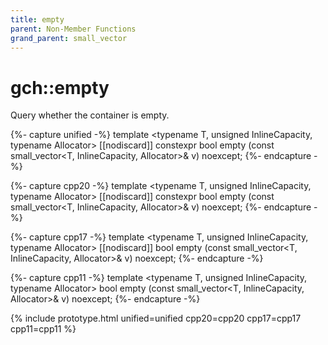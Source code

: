 ```yaml
---
title: empty
parent: Non-Member Functions
grand_parent: small_vector
---
```


# gch::empty

Query whether the container is empty.

{%- capture unified -%}
template <typename T, unsigned InlineCapacity, typename Allocator&gt;
<span class="cpp17">[[nodiscard]]</span> <span class="cpp20">constexpr</span>
bool
empty (const small_vector<T, InlineCapacity, Allocator&gt;& v) noexcept;
{%- endcapture -%}

{%- capture cpp20 -%}
template <typename T, unsigned InlineCapacity, typename Allocator>
[[nodiscard]] constexpr
bool
empty (const small_vector<T, InlineCapacity, Allocator>& v) noexcept;
{%- endcapture -%}

{%- capture cpp17 -%}
template <typename T, unsigned InlineCapacity, typename Allocator>
[[nodiscard]]
bool
empty (const small_vector<T, InlineCapacity, Allocator>& v) noexcept;
{%- endcapture -%}

{%- capture cpp11 -%}
template <typename T, unsigned InlineCapacity, typename Allocator>
bool
empty (const small_vector<T, InlineCapacity, Allocator>& v) noexcept;
{%- endcapture -%}

{% include prototype.html unified=unified cpp20=cpp20 cpp17=cpp17 cpp11=cpp11 %}
